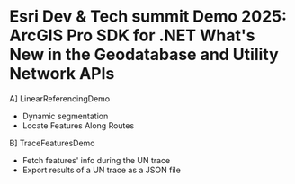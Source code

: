 # Esri Dev & Tech summit Demo 2025: ArcGIS Pro SDK for .NET What's New in the Geodatabase and Utility Network APIs

A] LinearReferencingDemo
*  Dynamic segmentation
* Locate Features Along Routes


B] TraceFeaturesDemo
* Fetch features' info during the UN trace
* Export results of a UN trace as a JSON file
